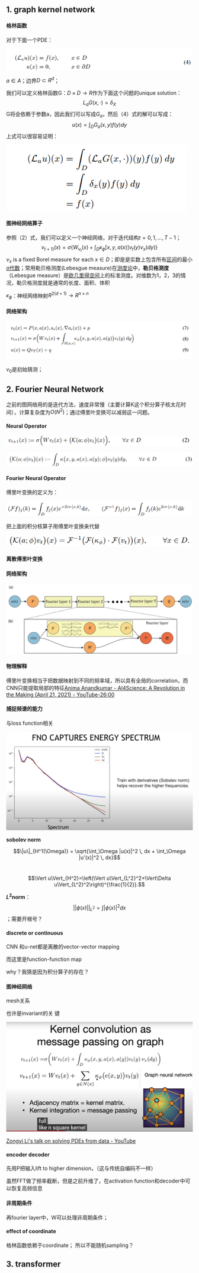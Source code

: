  ## 1. graph kernel network

#### 格林函数

对于下面一个PDE：

![image-20210826140754572](../imags/image-20210826140754572.png)

$a\in A$；边界$D\subset R^d$；

我们可以定义格林函数G：$D\times D\rightarrow R$作为下面这个问题的unique solution：
$$
L_a G(x,\cdot)=\delta_X
$$
G将会依赖于参数a，因此我们可以写成$G_a$，然后（4）式的解可以写成：
$$
u(x)=\int_D G_a(x,y)f(y)dy
$$
上式可以很容易证明：

![image-20210826141314727](../imags/image-20210826141314727.png)

#### 图神经网络算子

参照（2）式，我们可以定义一个神经网络，对于迭代结构$t=0,1,\dots ,T-1$；
$$
v_{t+1)}(x)=\sigma\{W_{v_t}(x)+\int_D\kappa_\phi[x,y,a(x)]v_t(y)\nu_x(dy)\}
$$
$\nu_x$ is a fixed Borel measure for each  $x\in D$；即是是实数上包含所有[区间](https://zh.wikipedia.org/wiki/區間)的最小[σ代数](https://zh.wikipedia.org/wiki/Σ-代数)；常用勒贝格测度(Lebesgue measure)在[测度论](https://zh.wikipedia.org/wiki/测度论)中，**勒贝格测度**（Lebesgue measure）是[欧几里得空间](https://zh.wikipedia.org/wiki/欧几里得空间)上的标准测度。对维数为1，2，3的情况，勒贝格测度就是通常的长度、面积、体积

$\kappa_\phi$：神经网络映射$R^{2(d+1)}\rightarrow R^{n\times n}$

#### 网络架构

![image-20210826143023184](../imags/image-20210826143023184.png)

$v_0$是初始猜测；

## 2. Fourier Neural Network

之前的图网络用的是迭代方法，速度非常慢（主要计算K这个积分算子核太花时间），计算复杂度为$O(N^2)$​；通过傅里叶变换可以减弱这一问题。

#### Neural Operator

![image-20210826143611895](../imags/image-20210826143611895.png)

![image-20210826143622695](../imags/image-20210826143622695.png)

#### Fourier Neural Operator

傅里叶变换的定义为：

![image-20210826143702519](../imags/image-20210826143702519.png)

把上面的积分核算子用傅里叶变换来代替

![image-20210826143726494](../imags/image-20210826143726494.png)

#### 离散傅里叶变换

#### 网络架构

![image-20210826143502683](../imags/image-20210826143502683.png)



#### 物理解释

傅里叶变换相当于把数据映射到不同的频率域，所以具有全局的correlation，而CNN只能提取局部的特征[Anima Anandkumar - AI4Science: A Revolution in the Making (April 21, 2021) - YouTube-26:00](https://youtu.be/JZVghfOmhPQ?list=PLVNifWxslHCDBMTlTpZlHymOhPtchk9mz&t=1527)

#### 捕捉频谱的能力

与loss function相关

![image-20210906124609187](../imags/image-20210906124609187.png)

**sobolev norm**

$$\|u\|_{H^1(\Omega)} = \sqrt{\int_\Omega |u(x)|^2 \, dx + \int_\Omega |u'(x)|^2 \, dx}$$​

$$\Vert u\Vert_{H^2}=\left(\Vert u\Vert_{L^2}^2+\Vert\Delta u\Vert_{L^2}^2\right)^{\frac{1}{2}}.$$

**$L^2$​ norm**：$$||\phi(x)||_{L^2}=\int |\phi(x)|^2dx$$​；需要开根号？

#### discrete or continuous

CNN 和u-net都是离散的vector-vector mapping

而这里是function-function map

why？我猜是因为积分算子的存在？

#### 图神经网络

mesh关系

也许是invariant的关  键

![image-20210906133323395](../imags/image-20210906133323395.png)

[Zongyi Li's talk on solving PDEs from data - YouTube](https://www.youtube.com/watch?v=0Ve9xwNJO2o)

#### encoder decoder

先用P把输入lift to higher dimension，（这与传统自编码不一样）

虽然FFT做了频率截断，但是之前升维了，在activation function和decoder中可以恢复高频信息  

#### 非周期条件

再fourier layer中，W可以处理非周期条件；

#### effect of  coordinate

格林函数依赖于coordinate； 所以不能随机sampling？





## 3. transformer

